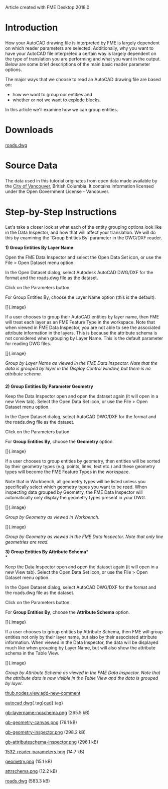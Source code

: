 Article created with FME Desktop 2018.0

Introduction
============

### 

How your AutoCAD drawing file is interpreted by FME is largely dependent
on which reader parameters are selected. Additionally, why you want to
have your AutoCAD file interpreted a certain way is largely dependent on
the type of translation you are performing and what you want in the
output. Below are some brief descriptions of the main basic reader
parameter options.

The major ways that we choose to read an AutoCAD drawing file are based
on:

-   how we want to group our entities and
-   whether or not we want to explode blocks.

In this article we\'ll examine how we can group entities.

Downloads
=========

### 

[roads.dwg](https://knowledge.safe.com/storage/attachments/2185-roads.dwg)

Source Data
===========

### 

The data used in this tutorial originates from open data made available
by the [City of Vancouver](http://data.vancouver.ca/), British Columbia.
It contains information licensed under the Open Government License -
Vancouver.

Step-by-Step Instructions
=========================

### 

Let\'s take a closer look at what each of the entity grouping options
look like in the Data Inspector, and how that will affect your
translation. We will do this by examining the \'Group Entities By\'
parameter in the DWG/DXF reader.

**1) Group Entities By Layer Name**

Open the FME Data Inspector and select the Open Data Set icon, or use
the File \> Open Dataset menu option.

In the Open Dataset dialog, select Autodesk AutoCAD DWG/DXF for the
format and the roads.dwg file as the dataset.

Click on the Parameters button.

For Group Entities By, choose the Layer Name option (this is the
default).

[]{.image}

If a user chooses to group their AutoCAD entities by layer name, then
FME will treat each layer as an FME Feature Type in the workspace. Note
that when viewed in FME Data Inspector, you are not able to see the
associated attribute information in the layers. This is because the
attribute schema is not considered when grouping by Layer Name. This is
the default parameter for reading DWG files.

[]{.image}

*Group by Layer Name as viewed in the FME Data Inspector. Note that the
data is grouped by layer in the Display Control window, but there is no
attribute schema.*

### 

**2) Group Entities By Parameter Geometry**

Keep the Data Inspector open and open the dataset again (it will open in
a new View tab). Select the Open Data Set icon, or use the File \> Open
Dataset menu option.

In the Open Dataset dialog, select AutoCAD DWG/DXF for the format and
the roads.dwg file as the dataset.

Click on the Parameters button.

For **Group Entities By**, choose the **Geometry** option.

[]{.image}

If a user chooses to group entities by geometry, then entities will be
sorted by their geometry types (e.g. points, lines, text etc.) and these
geometry types will become the FME Feature Types in the workspace.

Note that in Workbench, all geometry types will be listed unless you
specifically select which geometry types you want to be read. When
inspecting data grouped by Geometry, the FME Data Inspector will
automatically only display the geometry types present in your DWG.

[]{.image}

*Group by Geometry as viewed in Workbench.*

[]{.image}

*Group by Geometry as viewed in the FME Data Inspector. Note that only
line geometries are read.*

**3) Group Entities By Attribute Schema***\
*

Keep the Data Inspector open and open the dataset again (it will open in
a new View tab). Select the Open Data Set icon, or use the File \> Open
Dataset menu option.

In the Open Dataset dialog, select AutoCAD DWG/DXF for the format and
the roads.dwg file as the dataset.

Click on the Parameters button.

For **Group Entities By**, choose the **Attribute Schema** option.

[]{.image}

If a user chooses to group entities by Attribute Schema, then FME will
group entities not only by their layer name, but also by their
associated attribute information. When viewed in the Data Inspector, the
data will be displayed much like when grouping by Layer Name, but will
also show the attribute schema in the Table View.

[]{.image}

*Group by Attribute Schema as viewed in the FME Data Inspector.* *Note
that the attribute data is now visible in the Table View and the data is
grouped by layer.*

[thub.nodes.view.add-new-comment](#)

[autocad
dwg](/topics/autocad+dwg.html){.tag}[cad](/topics/cad.html){.tag}

[gb-layername-noschema.png](/storage/attachments/1276-gb-layername-noschema.png)
(265.5 kB)

[gb-geometry-canvas.png](/storage/attachments/1277-gb-geometry-canvas.png)
(76.1 kB)

[gb-geometry-inspector.png](/storage/attachments/1278-gb-geometry-inspector.png)
(298.2 kB)

[gb-attributeschema-inspector.png](/storage/attachments/1279-gb-attributeschema-inspector.png)
(296.1 kB)

[1532-reader-parameters.png](/storage/attachments/2186-1532-reader-parameters.png)
(14.7 kB)

[geometry.png](/storage/attachments/2188-geometry.png) (15.1 kB)

[attrschema.png](/storage/attachments/2189-attrschema.png) (12.2 kB)

[roads.dwg](/storage/attachments/2185-roads.dwg) (583.3 kB)
